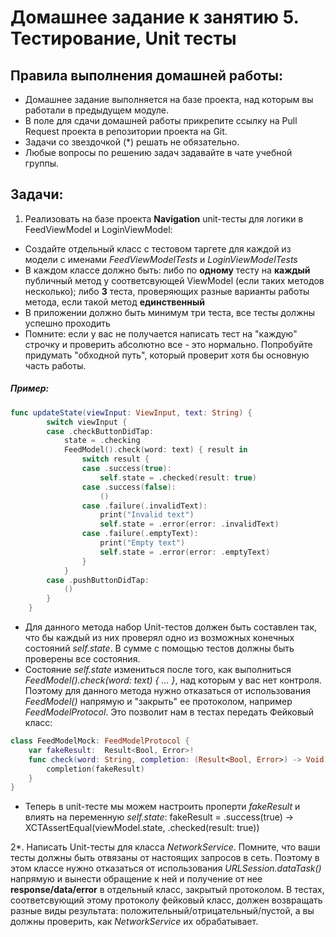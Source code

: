 # Домашнее задание к занятию 5. Тестирование, Unit тесты

## Правила выполнения домашней работы:

* Домашнее задание выполняется на базе проекта, над которым вы работали в предыдущем модуле. 
* В поле для сдачи домашней работы прикрепите ссылку на Pull Request проекта в репозитории проекта на Git.
* Задачи со звездочкой (*) решать не обязательно.
* Любые вопросы по решению задач задавайте в чате учебной группы.

## Задачи:
1. Реализовать на базе проекта **Navigation** unit-тесты для логики в FeedViewModel и LoginViewModel:
- Создайте отдельный класс с тестовом таргете для каждой из модели с именами _FeedViewModelTests_ и _LoginViewModelTests_
- В каждом классе должно быть:
 либо по **одному** тесту на **каждый** публичный метод у соответсвующей ViewModel (если таких методов несколько);
 либо **3** теста, проверяющих разные варианты работы метода, если такой метод **единственный**
- В приложении должно быть минимум три теста, все тесты должны успешно проходить
- Помните: если у вас не получается написать тест на "каждую" строчку и проверить абсолютно все - это нормально. Попробуйте придумать "обходной путь", который проверит хотя бы основную часть работы.

##### Пример:
```swift
func updateState(viewInput: ViewInput, text: String) {
        switch viewInput {
        case .checkButtonDidTap:
            state = .checking
            FeedModel().check(word: text) { result in
                switch result {
                case .success(true):
                    self.state = .checked(result: true)
                case .success(false):
                    ()
                case .failure(.invalidText):
                    print("Invalid text")
                    self.state = .error(error: .invalidText)
                case .failure(.emptyText):
                    print("Empty text")
                    self.state = .error(error: .emptyText)
                }
            }
        case .pushButtonDidTap:
            ()
        }
    }
```
- Для данного метода набор Unit-тестов должен быть составлен так, что бы каждый из них проверял одно из возможных конечных состояний _self.state_. В сумме с помощью тестов должны быть проверены все состояния.
- Состояние _self.state_ измениться после того, как выполниться _FeedModel().check(word: text) { ... }_, над которым у вас нет контроля. Поэтому для данного метода нужно отказаться от использования _FeedModel()_ напрямую и "закрыть" ее протоколом, например _FeedModelProtocol_. Это позволит нам в тестах передать Фейковый класс:
``` swift
class FeedModelMock: FeedModelProtocol {
    var fakeResult:  Result<Bool, Error>!
    func check(word: String, completion: (Result<Bool, Error>) -> Void) {
        completion(fakeResult)
    }
}
```
- Теперь в unit-тесте мы можем настроить проперти _fakeResult_ и влиять на переменную _self.state_:
fakeResult = .success(true) -> XCTAssertEqual(viewModel.state, .checked(result: true))

2*. Написать Unit-тесты для класса _NetworkService_. Помните, что ваши тесты должны быть отвязаны от настоящих запросов в сеть. Поэтому в этом классе нужно отказаться от использования _URLSession.dataTask()_  напрямую и вынести обращение к ней и получение от нее **response/data/error** в отдельный класс, закрытый протоколом. В тестах, соответсвующий этому протоколу фейковый класс, должен возвращать разные виды результата: положительный/отрицательный/пустой, а вы должны проверить, как _NetworkService_ их обрабатывает.



